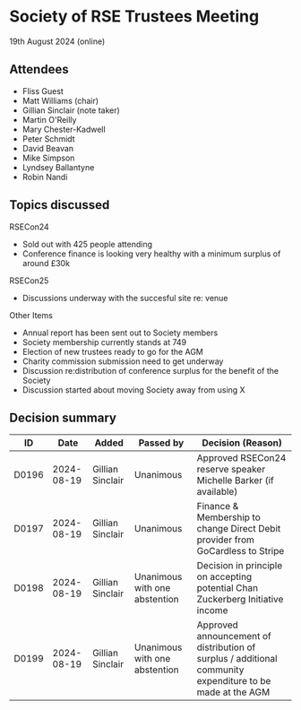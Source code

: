 # Society of RSE Trustees Meeting

19th August 2024 (online)

## Attendees
- Fliss Guest
- Matt Williams (chair)
- Gillian Sinclair (note taker)
- Martin O'Reilly
- Mary Chester-Kadwell
- Peter Schmidt
- David Beavan
- Mike Simpson
- Lyndsey Ballantyne
- Robin Nandi


## Topics discussed
RSECon24
- Sold out with 425 people attending
- Conference finance is looking very healthy with a minimum surplus of around £30k


RSECon25
- Discussions underway with the succesful site re: venue

Other Items
- Annual report has been sent out to Society members
- Society membership currently stands at 749
- Election of new trustees ready to go for the AGM
- Charity commission submission need to get underway
- Discussion re:distribution of conference surplus for the benefit of the Society
- Discussion started about moving Society away from using X

## Decision summary

| ID | Date | Added | Passed by | Decision (Reason) |
|----|------|-------|-----------|-------------------|
| D0196 | 2024-08-19 | Gillian Sinclair | Unanimous | Approved RSECon24 reserve speaker Michelle Barker (if available)|
| D0197 | 2024-08-19 | Gillian Sinclair | Unanimous | Finance & Membership to change Direct Debit provider from GoCardless to Stripe|
| D0198 | 2024-08-19 | Gillian Sinclair | Unanimous with one abstention | Decision in principle on accepting potential Chan Zuckerberg Initiative income|
| D0199 | 2024-08-19 | Gillian Sinclair | Unanimous with one abstention  | Approved announcement of distribution of surplus / additional community expenditure to be made at the AGM|
